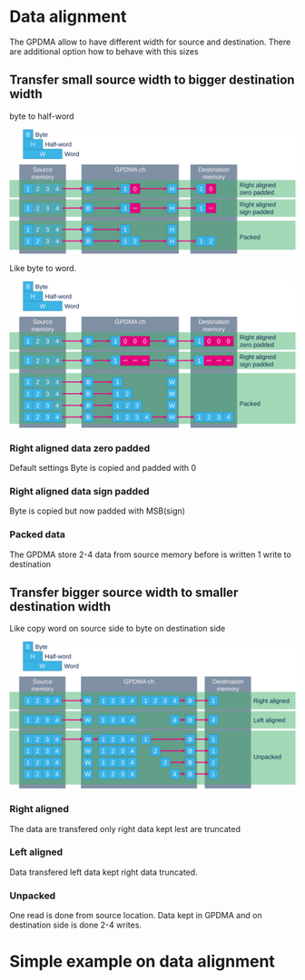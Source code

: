 # Data alignment

The GPDMA allow to have different width for source and destination. 
There are additional option how to behave with this sizes

## Transfer small source width to bigger destination width

byte to half-word

![byte to wohalfwordrd](./img/08.svg)

Like byte to word.

![byte to word](./img/12.svg)

### Right aligned data zero padded

Default settings
Byte is copied and padded with 0

### Right aligned data sign padded

Byte is copied but now padded with MSB(sign)

### Packed data

The GPDMA store 2-4 data from source memory before is written 1 write to destination


## Transfer bigger source width to smaller destination width

Like copy word on source side to byte on destination side

![word to byte](./img/11.svg)

### Right aligned

The data are transfered only right data kept lest are truncated

### Left aligned

Data transfered left data kept right data truncated.

### Unpacked

One read is done from source location. Data kept in GPDMA and on destination side is done 2-4 writes.

# Simple example on data alignment

